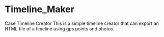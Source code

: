 # Timeline_Maker
Case Timeline Creator
This is a simple timeline creator that can export an HTML file of a timeline using gps points and photos. 
